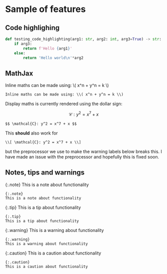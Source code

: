 # Sample of features

## Code highlighing

```py
def testing_code_highlighting(arg1: str, arg2: int, arg3=True) -> str:
	if arg3:
		return f'Hello {arg1}'
	else:
		return 'Hello world\n'*arg2
```

## MathJax

Inline maths can be made using: \\( x^n + y^n = k \\)

```
Inline maths can be made using: \\( x^n + y^n = k \\)
```

Display maths is currently rendered using the dollar sign:

$$ \mathcal{C}: y^2 = x^7 + x $$

```
$$ \mathcal{C}: y^2 = x^7 + x $$
```

This **should** also work for 

```
\\[ \mathcal{C}: y^2 = x^7 + x \\]
```

but the preprocessor we use to make the warning labels below breaks this. I have made an issue with the preprocessor and hopefully this is fixed soon.


## Notes, tips and warnings

{:.note}
This is a note about functionality

```
{:.note}
This is a note about functionality
```

{:.tip}
This is a tip about functionality

```
{:.tip}
This is a tip about functionality
```

{:.warning}
This is a warning about functionality

```
{:.warning}
This is a warning about functionality
```

{:.caution}
This is a caution about functionality

```
{:.caution}
This is a caution about functionality
```


